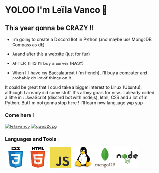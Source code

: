 # YOLOO I'm Leïla Vanco 🤠
## This year gonna be CRAZY !!

- I’m going to create a Discord Bot in Python (and maybe use MongoDB Compass as db)

- Aaand after this a website (just for fun)

- AFTER THIS I'll buy a server (NAS?)

- When I'll have my Baccalauréat (I'm french), I'll buy a computer and probably do lot of things on it

It could be great that I could take a bigger interest to Linux (Ubuntu), although I already did some stuff, It's all my goals for now.. I already coded a little in : JavaScript (discord bot with nodejs), html, CSS and a lot of in Python. But I'm not gonna stop here ! I'll learn new language yup yup

<h3 align="left">Come here !</h3>
<p align="left">
<a href="https://twitter.com/leilavanco" target="blank"><img align="center" src="https://raw.githubusercontent.com/rahuldkjain/github-profile-readme-generator/master/src/images/icons/Social/twitter.svg" alt="leilavanco" height="30" width="40" /></a>
<a href="https://discord.gg/quwJ2czg" target="blank"><img align="center" src="https://raw.githubusercontent.com/rahuldkjain/github-profile-readme-generator/master/src/images/icons/Social/discord.svg" alt="quwJ2czg" height="30" width="40" /></a>
</p>

<h3 align="left">Languages and Tools :</h3>
<p align="left"> <img src="https://raw.githubusercontent.com/devicons/devicon/master/icons/css3/css3-original-wordmark.svg" alt="css3" width="70" height="70"/> <img src="https://raw.githubusercontent.com/devicons/devicon/master/icons/html5/html5-original-wordmark.svg" alt="html5" width="70" height="70"/> <img src="https://raw.githubusercontent.com/devicons/devicon/master/icons/javascript/javascript-original.svg" alt="javascript" width="70" height="70"/> <img src="https://raw.githubusercontent.com/devicons/devicon/master/icons/linux/linux-original.svg" alt="linux" width="70" height="70"/> <img src="https://raw.githubusercontent.com/devicons/devicon/master/icons/mongodb/mongodb-original-wordmark.svg" alt="mongodb" width="70" height="70"/> <img src="https://raw.githubusercontent.com/devicons/devicon/master/icons/nodejs/nodejs-original-wordmark.svg" alt="nodejs" width="70" height="70"/> </p>

<!--
**LeilaVanco/LeilaVanco** is a ✨ _special_ ✨ repository because its `README.md` (this file) appears on your GitHub profile.
-->
